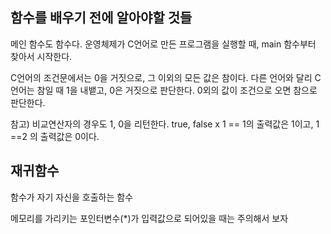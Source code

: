 ## 함수를 배우기 전에 알아야할 것들

메인 함수도 함수다.
운영체제가 C언어로 만든 프로그램을 실행할 때, main 함수부터 찾아서 시작한다.

C언어의 조건문에서는 0을 거짓으로, 그 이외의 모든 값은 참이다.
다른 언어와 달리 C언어는 참일 때 1을 내뱉고, 0은 거짓으로 판단한다.
0외의 값이 조건으로 오면 참으로 판단한다.

참고) 비교연산자의 경우도 1, 0을 리턴한다. true, false x
1 == 1의 출력값은 1이고, 1 ==2 의 출력값은 0이다.

## 재귀함수

함수가 자기 자신을 호출하는 함수

메모리를 가리키는 포인터변수(\*)가 입력값으로 되어있을 때는 주의해서 보자
